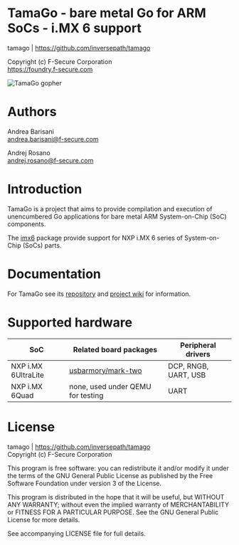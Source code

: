 TamaGo - bare metal Go for ARM SoCs - i.MX 6 support
====================================================

tamago | https://github.com/inversepath/tamago  

Copyright (c) F-Secure Corporation  
https://foundry.f-secure.com

![TamaGo gopher](https://github.com/inversepath/tamago/wiki/images/tamago.svg?sanitize=true)

Authors
=======

Andrea Barisani  
andrea.barisani@f-secure.com

Andrej Rosano  
andrej.rosano@f-secure.com

Introduction
============

TamaGo is a project that aims to provide compilation and execution of
unencumbered Go applications for bare metal ARM System-on-Chip (SoC)
components.

The [imx6](https://github.com/inversepath/tamago/tree/master/imx6) package
provide support for NXP i.MX 6 series of System-on-Chip (SoCs) parts.

Documentation
=============

For TamaGo see its [repository](https://github.com/inversepath/tamago) and
[project wiki](https://github.com/inversepath/tamago/wiki) for information.

Supported hardware
==================

| SoC                 | Related board packages                                                                     | Peripheral drivers                                                      |
|---------------------|--------------------------------------------------------------------------------------------|-------------------------------------------------------------------------|
| NXP i.MX 6UltraLite | [usbarmory/mark-two](https://github.com/inversepath/tamago/tree/master/usbarmory/mark-two) | DCP, RNGB, UART, USB                                                    |
| NXP i.MX 6Quad      | none, used under QEMU for testing                                                          | UART                                                                    |

License
=======

tamago | https://github.com/inversepath/tamago  
Copyright (c) F-Secure Corporation

This program is free software: you can redistribute it and/or modify it under
the terms of the GNU General Public License as published by the Free Software
Foundation under version 3 of the License.

This program is distributed in the hope that it will be useful, but WITHOUT ANY
WARRANTY; without even the implied warranty of MERCHANTABILITY or FITNESS FOR A
PARTICULAR PURPOSE. See the GNU General Public License for more details.

See accompanying LICENSE file for full details.
